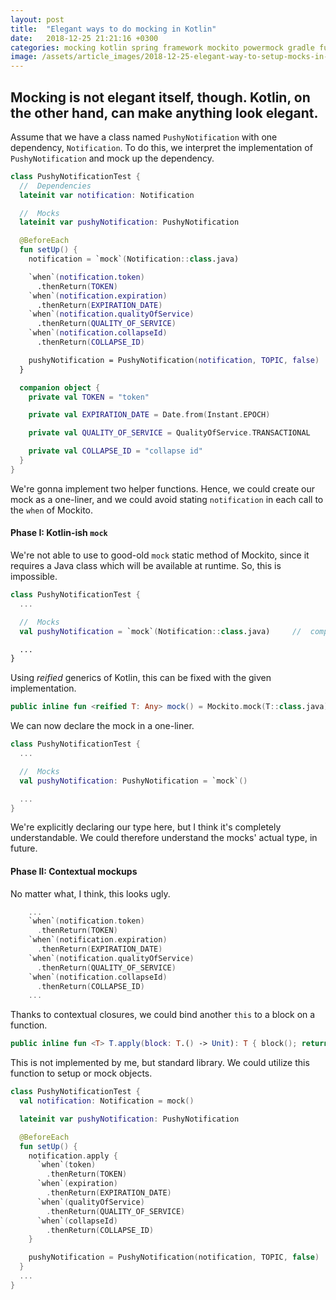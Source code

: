 ```yaml
---
layout: post
title:  "Elegant ways to do mocking in Kotlin"
date:   2018-12-25 21:21:16 +0300
categories: mocking kotlin spring framework mockito powermock gradle functional programming generics
image: /assets/article_images/2018-12-25-elegant-way-to-setup-mocks-in-kotlin/shebang.jpg
---
```

Mocking is not elegant itself, though. Kotlin, on the other hand, can make anything look elegant.
-----

Assume that we have a class named `PushyNotification` with one dependency, `Notification`.
To do this, we interpret the implementation of `PushyNotification` and mock up the dependency.

```kotlin
class PushyNotificationTest {
  //  Dependencies
  lateinit var notification: Notification

  //  Mocks
  lateinit var pushyNotification: PushyNotification

  @BeforeEach
  fun setUp() {
    notification = `mock`(Notification::class.java)

    `when`(notification.token)
      .thenReturn(TOKEN)
    `when`(notification.expiration)
      .thenReturn(EXPIRATION_DATE)
    `when`(notification.qualityOfService)
      .thenReturn(QUALITY_OF_SERVICE)
    `when`(notification.collapseId)
      .thenReturn(COLLAPSE_ID)

    pushyNotification = PushyNotification(notification, TOPIC, false)
  }

  companion object {
    private val TOKEN = "token"

    private val EXPIRATION_DATE = Date.from(Instant.EPOCH)

    private val QUALITY_OF_SERVICE = QualityOfService.TRANSACTIONAL

    private val COLLAPSE_ID = "collapse id"
  }
}
```

We're gonna implement two helper functions. Hence, we could create our mock as a one-liner,
and we could avoid stating `notification` in each call to the `when` of Mockito.

#### Phase I: Kotlin-ish `mock`

We're not able to use to good-old `mock` static method of Mockito, since it requires a Java class
which will be available at runtime. So, this is impossible.

```kotlin
class PushyNotificationTest {
  ...

  //  Mocks
  val pushyNotification = `mock`(Notification::class.java)     //  compile-time error

  ...
}
```

Using *reified* generics of Kotlin, this can be fixed with the given implementation.

```kotlin
public inline fun <reified T: Any> mock() = Mockito.mock(T::class.java)
```

We can now declare the mock in a one-liner.

```kotlin
class PushyNotificationTest {
  ...

  //  Mocks
  val pushyNotification: PushyNotification = `mock`()

  ...
}
```

We're explicitly declaring our type here, but I think it's completely understandable. We could
therefore understand the mocks' actual type, in future.

#### Phase II: Contextual mockups

No matter what, I think, this looks ugly.

```kotlin
    ...
    `when`(notification.token)
      .thenReturn(TOKEN)
    `when`(notification.expiration)
      .thenReturn(EXPIRATION_DATE)
    `when`(notification.qualityOfService)
      .thenReturn(QUALITY_OF_SERVICE)
    `when`(notification.collapseId)
      .thenReturn(COLLAPSE_ID)
    ...
```

Thanks to contextual closures, we could bind another `this` to a block on a function.

```kotlin
public inline fun <T> T.apply(block: T.() -> Unit): T { block(); return this }
```

This is not implemented by me, but standard library. We could utilize this function to
setup or mock objects.

```kotlin
class PushyNotificationTest {
  val notification: Notification = mock()

  lateinit var pushyNotification: PushyNotification

  @BeforeEach
  fun setUp() {
    notification.apply {
      `when`(token)
        .thenReturn(TOKEN)
      `when`(expiration)
        .thenReturn(EXPIRATION_DATE)
      `when`(qualityOfService)
        .thenReturn(QUALITY_OF_SERVICE)
      `when`(collapseId)
        .thenReturn(COLLAPSE_ID)
    }

    pushyNotification = PushyNotification(notification, TOPIC, false)
  }
  ...
}
```

